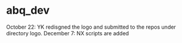 abq_dev
=======
October 22: 
YK redisgned the logo and submitted to the repos under directory logo. 
December 7:
NX scripts are added
